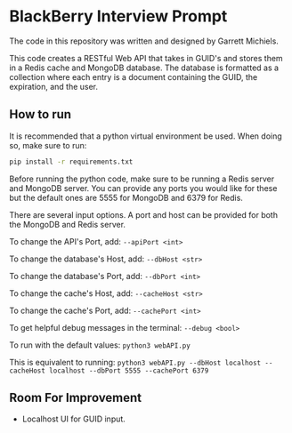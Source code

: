 # BlackBerry Interview Prompt
The code in this repository was written and designed by Garrett Michiels.

This code creates a RESTful Web API that takes in GUID's and stores them in a Redis cache and MongoDB database.
The database is formatted as a collection where each entry is a document containing the GUID, the expiration, and the user.

## How to run
It is recommended that a python virtual environment be used. When doing so, make sure to run:
```bash
pip install -r requirements.txt
```

Before running the python code, make sure to be running a Redis server and MongoDB server. You can provide any ports you would like for these but the default ones are 5555 for MongoDB and 6379 for Redis.

There are several input options. A port and host can be provided for both the MongoDB and Redis server.

To change the API's Port, add: ```--apiPort <int>```

To change the database's Host, add: ```--dbHost <str>```

To change the database's Port, add: ```--dbPort <int>```

To change the cache's Host, add: ```--cacheHost <str>```

To change the cache's Port, add: ```--cachePort <int>```

To get helpful debug messages in the terminal: ```--debug <bool>```

To run with the default values:
```python3 webAPI.py```

This is equivalent to running:
```python3 webAPI.py --dbHost localhost --cacheHost localhost --dbPort 5555 --cachePort 6379```


## Room For Improvement
- Localhost UI for GUID input.
